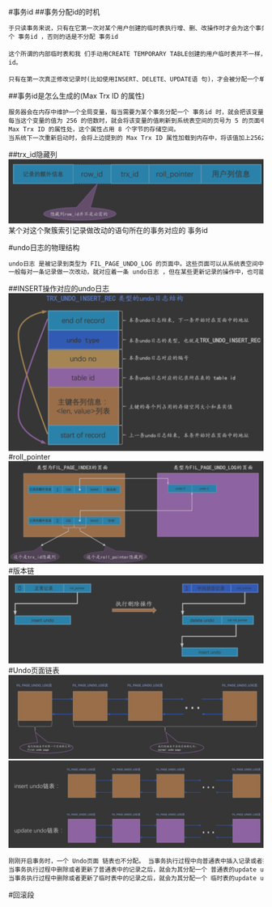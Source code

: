 #事务id
##事务分配id的时机
```asp
于只读事务来说，只有在它第一次对某个用户创建的临时表执行增、删、改操作时才会为这个事务分配一
个 事务id ，否则的话是不分配 事务id 

这个所谓的内部临时表和我 们手动用CREATE TEMPORARY TABLE创建的用户临时表并不一样，在事务回滚时并不需要把执行SELE CT语句过程中用到的内部临时表也回滚，在执行SELECT语句用到内部临时表时并不会为它分配事务
id。

只有在第一次真正修改记录时(比如使用INSERT、DELETE、UPDATE语 句)，才会被分配一个单独的事务id，这个事务id是递增的

```
##事务id是怎么生成的(Max Trx ID 的属性)
```asp
服务器会在内存中维护一个全局变量，每当需要为某个事务分配一个 事务id 时，就会把该变量的值当作 事 务id 分配给该事务，并且把该变量自增1。
每当这个变量的值为 256 的倍数时，就会将该变量的值刷新到系统表空间的页号为 5 的页面中一个称之为
Max Trx ID 的属性处，这个属性占用 8 个字节的存储空间。
当系统下一次重新启动时，会将上边提到的 Max Trx ID 属性加载到内存中，将该值加上256之后赋值给我们 前边提到的全局变量(因为在上次关机时该全局变量的值可能大于 Max Trx ID 属性值)
```
##trx_id隐藏列
![](.z_9_mysql_02_undo_max-trx-id_trx-id_images/d8354260.png)
某个对这个聚簇索引记录做改动的语句所在的事务对应的 事务id 

#undo日志的物理结构
```asp
undo日志 是被记录到类型为 FIL_PAGE_UNDO_LOG 的页面中。这些页面可以从系统表空间中分配，也可以从一种专门存放 undo 日志 的表空间，也就是所谓的 undo tablespace 中分配
一般每对一条记录做一次改动，就对应着一条 undo日志 ，但在某些更新记录的操作中，也可能会对应着2 条 undo日志 
```
##INSERT操作对应的undo日志
![](.z_9_mysql_02_undo_事务id_事务原子性_回滚段_images/1fc3860b.png)
#roll_pointer
![](.z_9_mysql_02_undo_事务id_事务原子性_回滚段_images/7dce8c2c.png)
#版本链
![](.z_9_mysql_02_undo_事务id_事务原子性_回滚段_images/defd2875.png)
#Undo页面链表
![](.z_9_mysql_02_undo_事务id_事务原子性_回滚段_images/8ccc578a.png)
![](.z_9_mysql_02_undo_事务id_事务原子性_回滚段_images/114a456a.png)
```asp
刚刚开启事务时，一个 Undo页面 链表也不分配。 当事务执行过程中向普通表中插入记录或者执行更新记录主键的操作之后，就会为其分配一个 普通表的 insert undo链表 。
当事务执行过程中删除或者更新了普通表中的记录之后，就会为其分配一个 普通表的update undo链表 。 当事务执行过程中向临时表中插入记录或者执行更新记录主键的操作之后，就会为其分配一个 临时表的 insert undo链表 。
当事务执行过程中删除或者更新了临时表中的记录之后，就会为其分配一个 临时表的update undo链表
```
#回滚段
